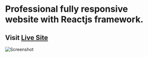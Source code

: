 # Professional fully responsive website with Reactjs framework. 

## Visit [Live Site](https://gpt3byafrin.netlify.app/)


![Screenshot](https://user-images.githubusercontent.com/125039325/226599286-01366d4d-064a-4b15-b892-81c4bfbe2732.png)
